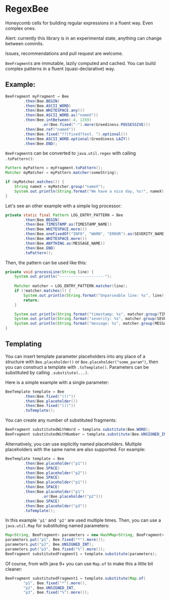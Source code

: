 # RegexBee

Honeycomb cells for building regular expressions in a fluent way.
Even complex ones.

Alert: currently this library is in an experimental state,
anything can change between commits.

Issues, recommendations and pull request are welcome.

`BeeFragment`s are immutable, lazily computed and cached.
You can build complex patterns in a fluent (quasi-declarative) way.

## Example:

```java
BeeFragment myFragment = Bee
        .then(Bee.BEGIN)
        .then(Bee.ASCII_WORD)
        .then(Bee.WHITESPACE.any())
        .then(Bee.ASCII_WORD.as("nameX"))
        .then(Bee.intBetween(-4, 1359)
                .or(Bee.fixed("-").more(Greediness.POSSESSIVE)))
        .then(Bee.ref("nameX"))
        .then(Bee.fixed("??)fixed?text. ").optional())
        .then(Bee.ASCII_WORD.optional(Greediness.LAZY))
        .then(Bee.END);
```

`BeeFragment`s can be converted to `java.util.regex` with calling `.toPattern()`:

```java
Pattern myPattern = myFragment.toPattern();
Matcher myMatcher = myPattern.matcher(someString);

if (myMatcher.matches()) {
    String nameX = myMatcher.group("nameX");
    System.out.println(String.format("We have a nice day, %s!", nameX));
}
```

Let's see an other example with a simple log processor:

```java
private static final Pattern LOG_ENTRY_PATTERN = Bee
        .then(Bee.BEGIN)
        .then(Bee.TIMESTAMP.as(TIMESTAMP_NAME))
        .then(Bee.WHITESPACE.more())
        .then(Bee.oneFixedOf("INFO", "WARN", "ERROR").as(SEVERITY_NAME))
        .then(Bee.WHITESPACE.more())
        .then(Bee.ANYTHING.as(MESSAGE_NAME))
        .then(Bee.END)
        .toPattern();
```

Then, the pattern can be used like this:

```java
private void processLine(String line) {
    System.out.println("--------------------");
    
    Matcher matcher = LOG_ENTRY_PATTERN.matcher(line);
    if (!matcher.matches()) {
        System.out.println(String.format("Unparseable line: %s", line));
        return;
    }

    System.out.println(String.format("timestamp: %s", matcher.group(TIMESTAMP_NAME)));
    System.out.println(String.format("severity: %s", matcher.group(SEVERITY_NAME)));
    System.out.println(String.format("message: %s", matcher.group(MESSAGE_NAME)));
}
```

## Templating

You can insert template parameter placeholders into any place of a structure with
`Bee.placeholder()` or `Bee.placeholder("some_param")`,
then you can construct a template with `.toTemplate()`.
Parameters can be substituted by calling `.substitute(...)`.

Here is a simple example with a single parameter:

```java
BeeTemplate template = Bee
        .then(Bee.fixed("((("))
        .then(Bee.placeholder())
        .then(Bee.fixed(")))"))
        .toTemplate();
```

You can create any number of substituted fragments:

```java
BeeFragment substitutedWithWord = template.substitute(Bee.WORD);
BeeFragment substitutedWithNumber = template.substitute(Bee.UNSIGNED_INT);
```

Alternatively, you can use explicitly named placeholders.
Multiple placeholders with the same name are also supported.
For example:

```java
BeeTemplate template = Bee
        .then(Bee.placeholder("p1"))
        .then(Bee.SPACE)
        .then(Bee.placeholder("p2"))
        .then(Bee.SPACE)
        .then(Bee.placeholder("p1"))
        .then(Bee.SPACE)
        .then(Bee.placeholder("p1")
                .or(Bee.placeholder("p2")))
        .then(Bee.SPACE)
        .then(Bee.placeholder("p3"))
        .toTemplate();
```

In this example `'p1'` and `'p2'` are used multiple times.
Then, you can use a `java.util.Map` for substituting named parameters:

```java
Map<String, BeeFragment> parameters = new HashMap<String, BeeFragment>();
parameters.put("p1", Bee.fixed("*").more());
parameters.put("p2", Bee.UNSIGNED_INT);
parameters.put("p3", Bee.fixed("%").more());
BeeFragment substitutedFragment1 = template.substitute(parameters);
```

Of course, from with java 9+ you can use `Map.of` to make this a little bit cleaner:

```java
BeeFragment substitutedFragment1 = template.substitute(Map.of(
		"p1", Bee.fixed("*").more(),
		"p2", Bee.UNSIGNED_INT,
		"p3", Bee.fixed("%").more());
```
